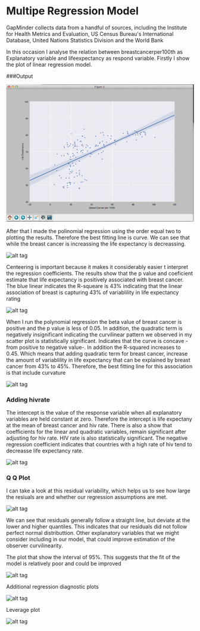 # Multipe Regression Model

GapMinder collects data from a handful of sources, including the Institute for Health Metrics and Evaluation, US Census Bureau's International Database, United Nations Statistics Division and the World Bank

In this occasion I analyse the relation between breastcancerper100th as Explanatory variable and lifeexpectancy as respond variable. Firstly I show the plot of linear regression model.

###Output

![alt tag](https://github.com/marlonsvl/multipeRegressionModel/blob/master/images/img1.png)


After that I made the polinomial regression using the order equal two to plotting the results. Therefore the best fitting line is curve. We can see that while the breast cancer is increassing the life expectancy is decreassing.

![alt tag](https://github.com/marlonsvl/multipleRegressionModel/blob/master/images/img2.png)

Centeering is important because it makes it considerably easier t interpret the regression coefficients. The results show that the p value and coeficient estimate that life expectancy is positively associated with breast cancer. The blue linear indicates the R-squeare is 43% indicating that the linear association of breast is capturing 43% of variablility in life expectancy rating

![alt tag](https://github.com/marlonsvl/multipleRegressionModel/blob/master/images/img3.png)

When I run the polynomial regression the beta value of breast cancer is positive and the p value is less of 0.05. In addition, the quadratic term is negatively insignificant indicating the curvilinear pattern we observed in my scatter plot is statistically significant. Indicates that the curve is concave -from positive to negative value-. In addition the R-squared increases to 0.45. Which means that adding quadratic term for breast cancer, increase the amount of variablility in life expectancy that can be explained by breast cancer from 43% to 45%. Therefore, the best fitting line for this association is that include curvature

![alt tag](https://github.com/marlonsvl/multipleRegressionModel/blob/master/images/img4.png)

### Adding hivrate

The intercept is the value of the response variable when all explanatory variables are held constant at zero. Therefore the intercept is life expectany at the mean of breast cancer and hiv rate. There is also a show that coefficients for the linear and quadratic variables, remain significant after adjusting for hiv rate. HIV rate is also statistically significant. The negative regression coefficient indicates that countries with a high rate of hiv tend to decreasse life expectancy rate. 

![alt tag](https://github.com/marlonsvl/multipleRegressionModel/blob/master/images/img5.png)

### Q Q Plot

I can take a look at this residual variability, which helps us to see how large the resiuals are and whether our regression assumptions are met.

![alt tag](https://github.com/marlonsvl/multipleRegressionModel/blob/master/images/img6.png)

We can see that residuals generally follow a straight line, but deviate at the lower and higher quantiles. This indicates that our residuals did not follow perfect normal distributtion. Other explanatory variables that we might consider including in our model, that could improve estimation of the observer curvilinearity.

The plot that show the interval of 95%. This suggests that the fit of the model is relatively poor and could be improved

![alt tag](https://github.com/marlonsvl/multipleRegressionModel/blob/master/images/img7.png)

Additional regression diagnostic plots

![alt tag](https://github.com/marlonsvl/multipleRegressionModel/blob/master/images/img8.png)

Leverage plot

![alt tag](https://github.com/marlonsvl/multipleRegressionModel/blob/master/images/img9.png)




